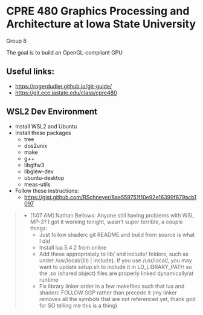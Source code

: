 # CPRE 480 Graphics Processing and Architecture at Iowa State University
Group 8

The goal is to build an OpenGL-compliant GPU

## Useful links:
- https://rogerdudler.github.io/git-guide/
- https://git.ece.iastate.edu/class/cpre480

## WSL2 Dev Environment
- Install WSL2 and Ubuntu
- Install these packages
    - tree
    - dos2unix
    - make
    - g++
    - libglfw3
    - libglew-dev
    - ubuntu-desktop
    - meas-utils
- Follow these instructions:
    - https://gist.github.com/RSchneyer/8ae559751f10e92e16399f679acb1097
> - [1:07 AM] Nathan Bellows: Anyone still having problems with WSL MP-3? I got it working tonight, wasn't super terrible, a couple things:
>   - Just follow shaderc git README and build from source is what I did
>   - Install lua 5.4.2 from online
>   - Add these appropriately to lib/ and include/ folders, such as under /usr/local/{lib | include}. If you use /usr/local/, you may want to update setup.sh to include it in LD_LIBRARY_PATH so the .so (shared object) files are properly linked dynamically/at runtime
>   - Fix library linker order in a few makefiles such that lua and shaderc FOLLOW SGP rather than precede it (my linker removes all the symbols that are not referenced yet, thank god for SO telling me this is a thing)


